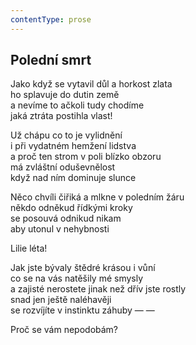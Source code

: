 ```yaml
---
contentType: prose
---
```


## Polední smrt

Jako když se vytavil důl a horkost zlata  
ho splavuje do dutin země  
a nevíme to ačkoli tudy chodíme  
jaká ztráta postihla vlast!

Už chápu co to je vylidnění  
i při vydatném hemžení lidstva  
a proč ten strom v poli blízko obzoru  
má zvláštní oduševnělost  
když nad ním dominuje slunce

Něco chvíli čiřiká a mlkne v poledním žáru  
někdo odněkud řídkými kroky  
se posouvá odnikud nikam  
aby utonul v nehybnosti

Lilie léta!

Jak jste bývaly štědré krásou i vůní  
co se na vás natěšily mé smysly  
a zajisté nerostete jinak než dřív jste rostly  
snad jen ještě naléhavěji  
se rozvíjíte v instinktu záhuby — —

Proč se vám nepodobám?
